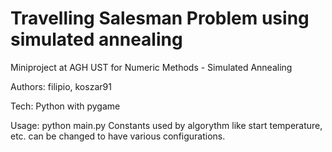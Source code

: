 # Travelling Salesman Problem using simulated annealing
Miniproject at AGH UST for Numeric Methods - Simulated Annealing

Authors: filipio, koszar91

Tech: Python with pygame

Usage: python main.py
Constants used by algorythm like start temperature, etc. can be changed to have various configurations.
